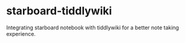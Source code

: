 # starboard-tiddlywiki
Integrating starboard notebook with tiddlywiki for a better note taking experience.
